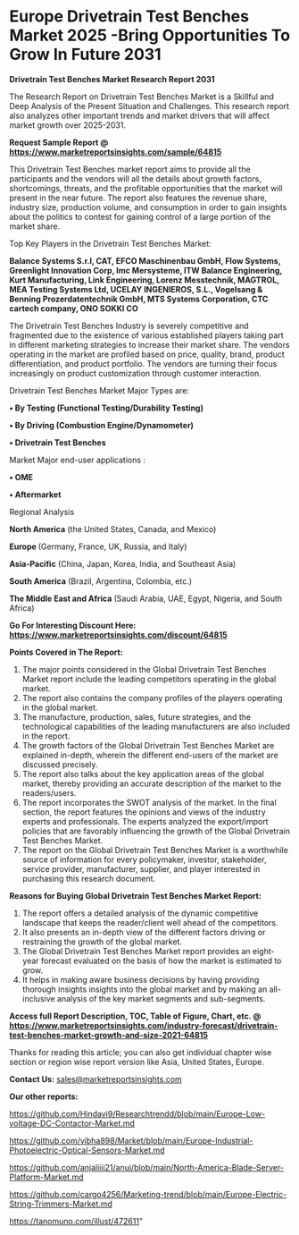 # Europe Drivetrain Test Benches Market 2025 -Bring Opportunities To Grow In Future 2031

<strong>Drivetrain Test Benches Market Research Report 2031</strong>

The Research Report on Drivetrain Test Benches Market is a Skillful and Deep Analysis of the Present Situation and Challenges. This research report also analyzes other important trends and market drivers that will affect market growth over 2025-2031.

<strong>Request Sample Report @ <a href=https://www.marketreportsinsights.com/sample/64815>https://www.marketreportsinsights.com/sample/64815</a></strong>

This Drivetrain Test Benches market report aims to provide all the participants and the vendors will all the details about growth factors, shortcomings, threats, and the profitable opportunities that the market will present in the near future. The report also features the revenue share, industry size, production volume, and consumption in order to gain insights about the politics to contest for gaining control of a large portion of the market share.

Top Key Players in the Drivetrain Test Benches Market:

<strong>Balance Systems S.r.l, CAT, EFCO Maschinenbau GmbH, Flow Systems, Greenlight Innovation Corp, Imc Mersysteme, ITW Balance Engineering, Kurt Manufacturing, Link Engineering, Lorenz Messtechnik, MAGTROL, MEA Testing Systems Ltd, UCELAY INGENIEROS, S.L., Vogelsang & Benning Prozerdatentechnik GmbH, MTS Systems Corporation, CTC cartech company, ONO SOKKI CO</strong>

The Drivetrain Test Benches Industry is severely competitive and fragmented due to the existence of various established players taking part in different marketing strategies to increase their market share. The vendors operating in the market are profiled based on price, quality, brand, product differentiation, and product portfolio. The vendors are turning their focus increasingly on product customization through customer interaction.

Drivetrain Test Benches Market Major Types are:

<strong>• By Testing (Functional Testing/Durability Testing)

• By Driving (Combustion Engine/Dynamometer)

• Drivetrain Test Benches</strong>

Market Major end-user applications :

<strong>• OME

• Aftermarket</strong>

Regional Analysis

</u><strong><b>North America</b></strong> (the United States, Canada, and Mexico)

<strong><b>Europe </b></strong>(Germany, France, UK, Russia, and Italy)

<strong><b>Asia-Pacific</b></strong> (China, Japan, Korea, India, and Southeast Asia)

<strong><b>South America</b></strong> (Brazil, Argentina, Colombia, etc.)

<strong><b>The Middle East and Africa</b></strong> (Saudi Arabia, UAE, Egypt, Nigeria, and South Africa)

<strong>Go For Interesting Discount Here: <a href=https://www.marketreportsinsights.com/discount/64815>https://www.marketreportsinsights.com/discount/64815</a></strong>

<strong>Points Covered in The Report:</strong>
<ol>
  <li>The major points considered in the Global Drivetrain Test Benches Market report include the leading competitors operating in the global market.</li>
  <li>The report also contains the company profiles of the players operating in the global market.</li>
  <li>The manufacture, production, sales, future strategies, and the technological capabilities of the leading manufacturers are also included in the report.</li>
  <li>The growth factors of the Global Drivetrain Test Benches Market are explained in-depth, wherein the different end-users of the market are discussed precisely.</li>
  <li>The report also talks about the key application areas of the global market, thereby providing an accurate description of the market to the readers/users.</li>
  <li>The report incorporates the SWOT analysis of the market. In the final section, the report features the opinions and views of the industry experts and professionals. The experts analyzed the export/import policies that are favorably influencing the growth of the Global Drivetrain Test Benches Market.</li>
  <li>The report on the Global Drivetrain Test Benches Market is a worthwhile source of information for every policymaker, investor, stakeholder, service provider, manufacturer, supplier, and player interested in purchasing this research document.</li>
</ol>
<strong>Reasons for Buying Global Drivetrain Test Benches Market Report:</strong>

<ol>
  <li>The report offers a detailed analysis of the dynamic competitive landscape that keeps the reader/client well ahead of the competitors.</li>
  <li>It also presents an in-depth view of the different factors driving or restraining the growth of the global market.</li>
  <li>The Global Drivetrain Test Benches Market report provides an eight-year forecast evaluated on the basis of how the market is estimated to grow.</li>
  <li>It helps in making aware business decisions by having providing thorough insights insights into the global market and by making an all-inclusive analysis of the key market segments and sub-segments.</li>
</ol>
<strong>Access full Report Description, TOC, Table of Figure, Chart, etc. @ <a href=https://www.marketreportsinsights.com/industry-forecast/drivetrain-test-benches-market-growth-and-size-2021-64815>https://www.marketreportsinsights.com/industry-forecast/drivetrain-test-benches-market-growth-and-size-2021-64815</a></strong>


Thanks for reading this article; you can also get individual chapter wise section or region wise report version like Asia, United States, Europe.

<strong>Contact Us:</strong>
sales@marketreportsinsights.com

<strong>Our other reports:</strong>

<a href=https://github.com/Hindavi9/Researchtrendd/blob/main/Europe-Low-voltage-DC-Contactor-Market.md>https://github.com/Hindavi9/Researchtrendd/blob/main/Europe-Low-voltage-DC-Contactor-Market.md</a>

<a href=https://github.com/vibha898/Market/blob/main/Europe-Industrial-Photoelectric-Optical-Sensors-Market.md>https://github.com/vibha898/Market/blob/main/Europe-Industrial-Photoelectric-Optical-Sensors-Market.md</a>

<a href=https://github.com/anjaliiii21/anui/blob/main/North-America-Blade-Server-Platform-Market.md>https://github.com/anjaliiii21/anui/blob/main/North-America-Blade-Server-Platform-Market.md</a>

<a href=https://github.com/cargo4256/Marketing-trend/blob/main/Europe-Electric-String-Trimmers-Market.md>https://github.com/cargo4256/Marketing-trend/blob/main/Europe-Electric-String-Trimmers-Market.md</a>

<a href=https://tanomuno.com/illust/472611>https://tanomuno.com/illust/472611</a>"
